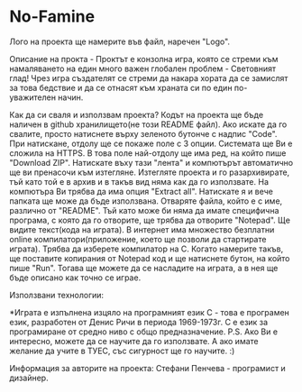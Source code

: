 # No-Famine

Лого на проекта ще намерите във файл, наречен "Logo".

Описание на прокта - Проктът е конзолна игра, която се стреми към намаляването на един много важен глобален проблем - Световният глад! Чрез игра създателят се стреми да накара хората да се замислят за това бедствие и да се отнасят към храната си по един по-уважителен начин.

Как да си сваля и използвам проекта?
Кодът на проекта ще бъде наличен в github хранилището(не този README файл). Ако искате да го свалите, просто натиснете върху зеленото бутонче с надпис "Code". При натискане,  отдолу ще се покаже поле с 3 опции. Системата ще Ви е сложила на HTTPS. В това поле най-отдолу ще има ред, на който пише "Download ZIP". Натискате въху тази "лента" и компютърът автоматично ще ви пренасочи към изтегляне. Изтегляте проекта и го разархивирате, тъй като той е в архив и в такъв вид няма как да го използвате. На компютъра Ви трябва да има опция "Extract all". Натискате я и вече папката ще може да бъде използвана. Отваряте файла, който е с име, различно от "README". Тъй като може би няма да имате специфична програма, с която да го отворите, ще трябва да отворите "Notepad". Ще видите текст(кода на играта). В интернет има множество безплатни online компилатори(приложение, което ще позволи да стартирате играта). Трябва да изберете компилатор на С. Когато намерите такъв, ще поставите копирания от Notepad код и ще натиснете бутон, на който пише "Run". Тогава ще можете да се насладите на играта, а в нея ще бъде описано как точно се играе.

Използвани технологии:

*Играта e изпълнена изцяло на програмният език C - това е програмен език, разработен от Денис Ричи в периода  1969-1973г. С е език за програмиране от средно ниво с общо предназначение. 
P.S. Ако Ви е интересно, можете да се научите да го използвате. А ако имате желание да учите в ТУЕС, със сигурност ще го научите. :)

Информация за авторите на проекта:
Стефани Пенчева - програмист и дизайнер.
